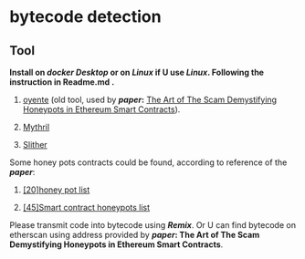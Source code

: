 # bytecode detection
## **Tool**
**Install on _docker Desktop_ or on _Linux_ if U use _Linux_. Following the instruction in Readme.md .**

1. [oyente](https://github.com/enzymefinance/oyente "oyente") (old tool, used by **_paper_:** [The Art of The Scam Demystifying Honeypots in Ethereum Smart Contracts](https://www.usenix.org/system/files/sec19-torres.pdf "The Art of The Scam Demystifying Honeypots in Ethereum Smart Contracts")).

2. [Mythril](https://github.com/Consensys/mythril "Mythril")

3. [Slither](https://github.com/crytic/slither "Slither")

Some honey pots contracts could be found, according to reference of the **_paper_**:

1. [[20]honey pot list](https://github.com/misterch0c/Solidlity-Vulnerable/tree/master/honeypots)

2. [[45]Smart contract honeypots list](https://github.com/thec00n/smart-contract-honeypots "[45]Smart contract honeypots list")

Please transmit code into bytecode using **_Remix_**. Or U can find bytecode on etherscan using address provided by **_paper_: The Art of The Scam Demystifying Honeypots in Ethereum Smart Contracts**.

